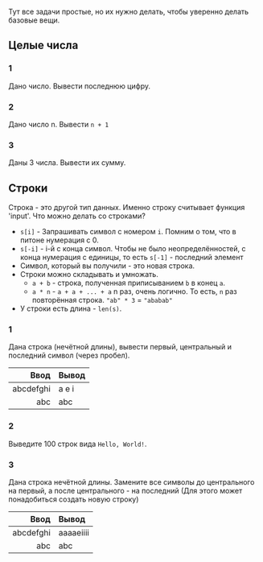 Тут все задачи простые, но их нужно делать, чтобы уверенно делать базовые вещи.

## Целые числа
### 1
Дано число. Вывести последнюю цифру.

### 2
Дано число n. Вывести `n + 1`

### 3
Даны 3 числа. Вывести их сумму.

## Строки
Строка - это другой тип данных. Именно строку считывает функция 'input'. Что можно делать со
строками?
* `s[i]` - Запрашивать символ с номером `i`. Помним о том, что в питоне нумерация с 0.
* `s[-i]` - i-й с конца символ. Чтобы не было неопределённостей, с конца нумерация с единицы, то
  есть `s[-1]` - последний элемент
* Символ, который вы получили - это новая строка.
* Строки можно складывать и умножать.
  * `a + b` - строка, полученная приписыванием `b` в конец `a`.
  * `a * n` - `a + a + ... + a` n раз, очень логично. То есть, `n` раз повторённая строка. `"ab" * 3`
    = `"ababab"`
* У строки есть длина - `len(s)`.

### 1
Дана строка (нечётной длины), вывести первый, центральный и последний символ (через пробел).

| Ввод    | Вывод   |
|--------:|:--------|
|abcdefghi|a e i    |
|abc      |abc      |

### 2
Выведите 100 строк вида `Hello, World!`.

### 3
Дана строка нечётной длины. Замените все символы до центрального на первый, а после центрального -
на последний (Для этого может понадобиться создать новую строку)

| Ввод    | Вывод   |
|--------:|:--------|
|abcdefghi|aaaaeiiii|
|abc      | abc     |


